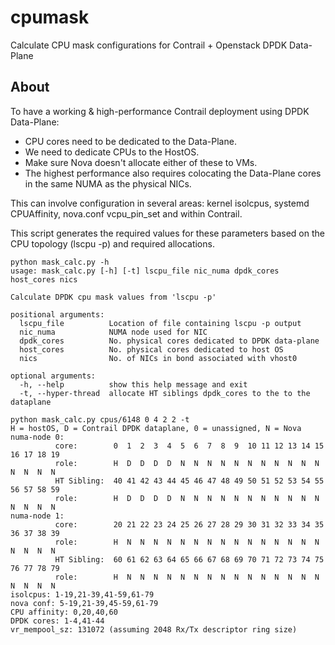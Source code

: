 # cpumask
Calculate CPU mask configurations for Contrail + Openstack DPDK Data-Plane

## About
To have a working & high-performance Contrail deployment using DPDK Data-Plane:  
* CPU cores need to be dedicated to the Data-Plane.  
* We need to dedicate CPUs to the HostOS.
* Make sure Nova doesn't allocate either of these to VMs.  
* The highest performance also requires colocating the Data-Plane cores in the same NUMA as the physical NICs.  

This can involve configuration in several areas: kernel isolcpus, systemd CPUAffinity, nova.conf vcpu_pin_set and within Contrail.  

This script generates the required values for these parameters based on the CPU topology (lscpu -p) and required allocations.

```
python mask_calc.py -h
usage: mask_calc.py [-h] [-t] lscpu_file nic_numa dpdk_cores host_cores nics

Calculate DPDK cpu mask values from 'lscpu -p'

positional arguments:
  lscpu_file          Location of file containing lscpu -p output
  nic_numa            NUMA node used for NIC
  dpdk_cores          No. physical cores dedicated to DPDK data-plane
  host_cores          No. physical cores dedicated to host OS
  nics                No. of NICs in bond associated with vhost0

optional arguments:
  -h, --help          show this help message and exit
  -t, --hyper-thread  allocate HT siblings dpdk_cores to the to the dataplane

```

```
python mask_calc.py cpus/6148 0 4 2 2 -t
H = hostOS, D = Contrail DPDK dataplane, 0 = unassigned, N = Nova
numa-node 0:
          core:        0  1  2  3  4  5  6  7  8  9  10 11 12 13 14 15 16 17 18 19 
          role:        H  D  D  D  D  N  N  N  N  N  N  N  N  N  N  N  N  N  N  N  
          HT Sibling:  40 41 42 43 44 45 46 47 48 49 50 51 52 53 54 55 56 57 58 59 
          role:        H  D  D  D  D  N  N  N  N  N  N  N  N  N  N  N  N  N  N  N  
numa-node 1:
          core:        20 21 22 23 24 25 26 27 28 29 30 31 32 33 34 35 36 37 38 39 
          role:        H  N  N  N  N  N  N  N  N  N  N  N  N  N  N  N  N  N  N  N  
          HT Sibling:  60 61 62 63 64 65 66 67 68 69 70 71 72 73 74 75 76 77 78 79 
          role:        H  N  N  N  N  N  N  N  N  N  N  N  N  N  N  N  N  N  N  N  
isolcpus: 1-19,21-39,41-59,61-79
nova conf: 5-19,21-39,45-59,61-79
CPU affinity: 0,20,40,60
DPDK cores: 1-4,41-44
vr_mempool_sz: 131072 (assuming 2048 Rx/Tx descriptor ring size)
```
